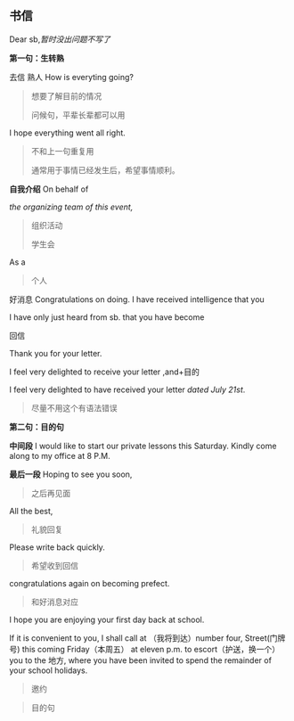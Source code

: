 ## 书信

Dear sb,*暂时没出问题不写了*

**第一句：生转熟**

<kbd>去信</kbd> <kbd>熟人</kbd> 
How is everyting going?

> 想要了解目前的情况
> 
> 问候句，平辈长辈都可以用

I hope everything went all right.

> 不和上一句重复用
> 
> 通常用于事情已经发生后，希望事情顺利。

**自我介绍**
On behalf of

*the organizing team of this event,*
> 组织活动
>
> 学生会

As a 
> 个人

<kbd>好消息</kbd>
Congratulations on doing. I have received intelligence that you 

I have only just heard from sb. that you have become

<kbd>回信<kbd>

Thank you for your letter.

I feel very delighted to receive your letter ,and+目的

I feel very delighted to have received your letter *dated July 21st*.
> 尽量不用这个有语法错误

**第二句：目的句**


**中间段**
I would like to start our private lessons this Saturday. Kindly come along to my office at 8 P.M. 

**最后一段**
Hoping to see you soon,  

> 之后再见面

All the best,
> 
>礼貌回复

Please write back quickly.
> 
> 希望收到回信

congratulations again on becoming prefect.
> 和好消息对应

I hope you are enjoying your first day back at school. 

If it is convenient to you, I shall call at （我将到达）number four, Street(门牌号) this coming Friday（本周五） at eleven p.m. to escort（护送，换一个） you to the 地方, where you have been invited to spend the remainder of your school holidays. 
> 邀约


 


> 目的句
